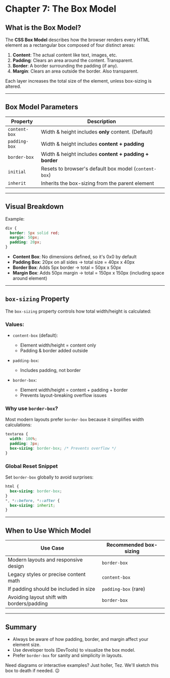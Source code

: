 # Chapter 7: The Box Model

## What is the Box Model?

The **CSS Box Model** describes how the browser renders every HTML element as a rectangular box composed of four distinct areas:

1. **Content**: The actual content like text, images, etc.
2. **Padding**: Clears an area around the content. Transparent.
3. **Border**: A border surrounding the padding (if any).
4. **Margin**: Clears an area outside the border. Also transparent.

Each layer increases the total size of the element, unless box-sizing is altered.

---

## Box Model Parameters

| Property      | Description                                            |
| ------------- | ------------------------------------------------------ |
| `content-box` | Width & height includes **only** content. (Default)    |
| `padding-box` | Width & height includes **content + padding**          |
| `border-box`  | Width & height includes **content + padding + border** |
| `initial`     | Resets to browser's default box model (`content-box`)  |
| `inherit`     | Inherits the box-sizing from the parent element        |

---

## Visual Breakdown

Example:

```css
div {
  border: 5px solid red;
  margin: 50px;
  padding: 20px;
}
```

* **Content Box**: No dimensions defined, so it's 0x0 by default
* **Padding Box**: 20px on all sides → total size = 40px x 40px
* **Border Box**: Adds 5px border → total = 50px x 50px
* **Margin Box**: Adds 50px margin → total = 150px x 150px (including space around element)

---

## `box-sizing` Property

The `box-sizing` property controls how total width/height is calculated:

### Values:

* `content-box` (default):

  * Element width/height = content only
  * Padding & border added outside
* `padding-box`:

  * Includes padding, not border
* `border-box`:

  * Element width/height = content + padding + border
  * Prevents layout-breaking overflow issues

### Why use `border-box`?

Most modern layouts prefer `border-box` because it simplifies width calculations:

```css
textarea {
  width: 100%;
  padding: 3px;
  box-sizing: border-box; /* Prevents overflow */
}
```

### Global Reset Snippet

Set `border-box` globally to avoid surprises:

```css
html {
  box-sizing: border-box;
}
*, *::before, *::after {
  box-sizing: inherit;
}
```

---

## When to Use Which Model

| Use Case                                   | Recommended box-sizing |
| ------------------------------------------ | ---------------------- |
| Modern layouts and responsive design       | `border-box`           |
| Legacy styles or precise content math      | `content-box`          |
| If padding should be included in size      | `padding-box` (rare)   |
| Avoiding layout shift with borders/padding | `border-box`           |

---

## Summary

* Always be aware of how padding, border, and margin affect your element size.
* Use developer tools (DevTools) to visualize the box model.
* Prefer `border-box` for sanity and simplicity in layouts.

Need diagrams or interactive examples? Just holler, Tez. We'll sketch this box to death if needed. 😉
